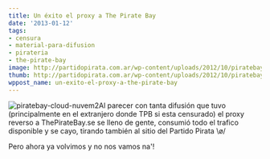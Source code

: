 ```yaml
---
title: Un éxito el proxy a The Pirate Bay
date: '2013-01-12'
tags:
- censura
- material-para-difusion
- pirateria
- the-pirate-bay
image: http://partidopirata.com.ar/wp-content/uploads/2012/10/piratebay-cloud-nuvem2.png
thumb: http://partidopirata.com.ar/wp-content/uploads/2012/10/piratebay-cloud-nuvem2-150x150.png
wppost_name: un-exito-el-proxy-a-the-pirate-bay
---
```


<img src="http://partidopirata.com.ar/wp-content/uploads/2012/10/piratebay-cloud-nuvem2.png" alt="piratebay-cloud-nuvem2" class="alignleft size-medium wp-image-6902" />Al parecer con tanta difusión que tuvo (principalmente en el extranjero donde TPB si esta censurado) el proxy reverso a ThePirateBay.se se lleno de gente, consumió todo el trafico disponible y se cayo, tirando también al sitio del Partido Pirata \ø/

Pero ahora ya volvimos y no nos vamos na'!


